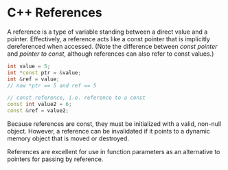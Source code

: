 # C++ References #
A reference is a type of variable standing between a direct value and a pointer.
Effectively, a reference acts like a const pointer that is implicitly
dereferenced when accessed.  (Note the difference between _const pointer_ and
_pointer to const_, although references can also refer to const values.)
```cpp
int value = 5;
int *const ptr = &value;
int &ref = value;
// now *ptr == 5 and ref == 5

// const reference, i.e. reference to a const
const int value2 = 6;
const &ref = value2;
```
Because references are const, they must be initialized with a valid, non-null
object.  However, a reference can be invalidated if it points to a dynamic
memory object that is moved or destroyed.

References are excellent for use in function parameters as an alternative to
pointers for passing by reference.

